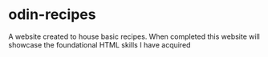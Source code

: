 # odin-recipes
A website created to house basic recipes.
When completed this website will showcase the foundational HTML skills I have acquired